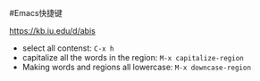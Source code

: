 
#Emacs快捷键

https://kb.iu.edu/d/abis

- select all contenst: `C-x h`
- capitalize all the words in the region: `M-x capitalize-region`
- Making words and regions all lowercase: `M-x downcase-region`


